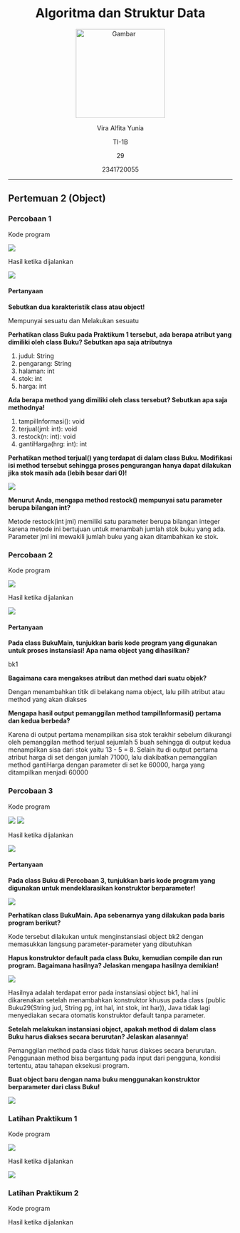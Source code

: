 <div align="center">

# Algoritma dan Struktur Data

<img src="https://static.wikia.nocookie.net/logopedia/images/8/8a/Politeknik_Negeri_Malang.png/revision/latest?cb=20190922202558" alt="Gambar" style="height: 200px">

<p>Vira Alfita Yunia</p>
<p>TI-1B</p>
<p>29</p>
<p>2341720055</p>

</div>

<hr>

## Pertemuan 2 (Object)

### Percobaan 1

<p>Kode program</p>
<img src="gambar/Kode Percobaan 1.png">
<p>Hasil ketika dijalankan</p>
<img src="gambar/Hasil Kode Percobaan 1.png">

#### Pertanyaan

<strong><p>Sebutkan dua karakteristik class atau object!</p></strong>

<p> Mempunyai sesuatu dan Melakukan sesuatu </p>

<strong><p>Perhatikan class Buku pada Praktikum 1 tersebut, ada berapa atribut yang dimiliki oleh class
Buku? Sebutkan apa saja atributnya</p></strong>

<ol>
    <li>judul: String</li>
    <li>pengarang: String</li>
    <li>halaman: int</li>
    <li>stok: int</li>
    <li>harga: int</li>
</ol>

<strong><p>Ada berapa method yang dimiliki oleh class tersebut? Sebutkan apa saja methodnya!</p></strong>

<ol>
    <li>tampilInformasi(): void</li>
    <li>terjual(jml: int): void</li>
    <li>restock(n: int): void</li>
    <li>gantiHarga(hrg: int): int</li>
</ol>

<strong><p>Perhatikan method terjual() yang terdapat di dalam class Buku. Modifikasi isi method tersebut
sehingga proses pengurangan hanya dapat dilakukan jika stok masih ada (lebih besar dari 0)!</p></strong>
<img src="gambar/Hasil Modifikasi No 4.png">

<strong><p>Menurut Anda, mengapa method restock() mempunyai satu parameter berupa bilangan int?</p></strong>

<p>Metode restock(int jml) memiliki satu parameter berupa bilangan integer karena metode ini bertujuan untuk menambah jumlah stok buku yang ada. Parameter jml ini mewakili jumlah buku yang akan ditambahkan ke stok. </p>

### Percobaan 2

<p>Kode program</p>
<img src="gambar/Kode Percobaan 2.png">
<p>Hasil ketika dijalankan</p>
<img src="gambar/Hasil Kode Percobaan 2.png">

#### Pertanyaan

<strong><p>Pada class BukuMain, tunjukkan baris kode program yang digunakan untuk proses instansiasi!
Apa nama object yang dihasilkan?</p></strong>

<p>bk1</p>

<strong><p>Bagaimana cara mengakses atribut dan method dari suatu objek?</p></strong>

<p>Dengan menambahkan titik di belakang nama object, lalu pilih atribut atau method yang akan diakses</p>

<strong><p>Mengapa hasil output pemanggilan method tampilInformasi() pertama dan kedua berbeda?</p></strong>

<p>Karena di output pertama menampilkan sisa stok terakhir sebelum dikurangi oleh pemanggilan method terjual sejumlah 5 buah sehingga di output kedua menampilkan sisa dari stok yaitu 13 - 5 = 8. Selain itu di output pertama atribut harga di set dengan jumlah 71000, lalu diakibatkan pemanggilan method gantiHarga dengan parameter di set ke 60000, harga yang ditampilkan menjadi 60000  </p>

### Percobaan 3

<p>Kode program</p>
<img src="gambar/Kode Percobaan 3 A.png">
<img src="gambar/Kode Percobaan 3 B.png">
<p>Hasil ketika dijalankan</p>
<img src="gambar/Hasil Kode Percobaan 3.png">

#### Pertanyaan

<strong><p>Pada class Buku di Percobaan 3, tunjukkan baris kode program yang digunakan untuk
mendeklarasikan konstruktor berparameter!</p></strong>

<img src="gambar/Percobaan 3 Pertanyaan 1.png">

<strong><p>Perhatikan class BukuMain. Apa sebenarnya yang dilakukan pada baris program berikut?</p></strong>

<p>Kode tersebut dilakukan untuk menginstansiasi object bk2 dengan memasukkan langsung parameter-parameter yang dibutuhkan</p>

<strong><p>Hapus konstruktor default pada class Buku, kemudian compile dan run program. Bagaimana
hasilnya? Jelaskan mengapa hasilnya demikian!</p></strong>

<img src="gambar/Hasil Modifikasi No 3.png">
<p>Hasilnya adalah terdapat error pada instansiasi object bk1, hal ini dikarenakan setelah menambahkan konstruktor khusus pada class (public Buku29(String jud, String pg, int hal, int stok, int har)), Java tidak lagi menyediakan secara otomatis konstruktor default tanpa parameter.</p>

<strong><p>Setelah melakukan instansiasi object, apakah method di dalam class Buku harus diakses
secara berurutan? Jelaskan alasannya!</p></strong>

<p>Pemanggilan method pada class tidak harus diakses secara berurutan. Penggunaan method bisa bergantung pada input dari pengguna, kondisi tertentu, atau tahapan eksekusi program.</p>

<strong><p>Buat object baru dengan nama buku<NamaMahasiswa> menggunakan konstruktor berparameter dari class Buku!<p></strong>

<img src="gambar/Percobaan 3 Pertanyaan 5.png">

### Latihan Praktikum 1

<p>Kode program</p>
<img src="gambar/Kode Latihan 1.png">
<p>Hasil ketika dijalankan</p>
<img src="gambar/Hasil Kode latihan 1.png">

### Latihan Praktikum 2

<p>Kode program</p>
<p>Hasil ketika dijalankan</p>
